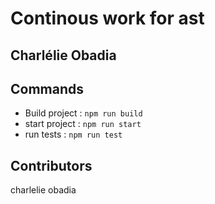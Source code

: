 # Continous work for ast
## Charlélie Obadia

## Commands
* Build project : `npm run build`
* start project : `npm run start`
* run tests : `npm run test`

## Contributors
charlelie obadia
